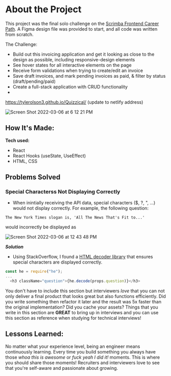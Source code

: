 # About the Project
This project was the final solo challenge on the [Scrimba Frontend Career Path](https://scrimba.com/learn/frontend).  A Figma design file was provided to start, and all code was written from scratch.

The Challenge:

- Build out this invoicing application and get it looking as close to the design as possible, including responsive-design elements
- See hover states for all interactive elements on the page
- Receive form validations when trying to create/edit an invoice
- Save draft invoices, and mark pending invoices as paid, & filter by status (draft/pending/paid)
- Create a full-stack application with CRUD functionality
- 
https://tylerolson3.github.io/Quizzical/ (update to netlify address)

![Screen Shot 2022-03-06 at 6 12 21 PM](https://user-images.githubusercontent.com/67395239/156948516-ff077ba6-18c0-4aa9-8540-49eabbdf46f7.png)


## How It's Made:

**Tech used:** 
- React
- React Hooks (useState, UseEffect)
- HTML, CSS

## Problems Solved

### Special Characterss Not Displaying Correctly

- When inintially receiving the API data, special characters ($, ?, ", ...) would not display correctly.  For example, the following question: 

``
The New York Times slogan is, 'All The News That's Fit to...'
``

would incorrectly be displayed as


![Screen Shot 2022-03-06 at 12 43 48 PM](https://user-images.githubusercontent.com/67395239/156948815-b9d77f48-4d84-4778-bdba-f2a46b02c709.png)

***Solution***

- Using StackOverflow, I found a [HTML decoder library](https://github.com/mathiasbynens/he) that ensures special characters are displayed correctly.  

```javascript
const he = require("he");
...
  <h3 className="question">{he.decode(props.question)}</h3>
```


You don't have to include this section but interviewers *love* that you can not only deliver a final product that looks great but also functions efficiently. Did you write something then refactor it later and the result was 5x faster than the original implementation? Did you cache your assets? Things that you write in this section are **GREAT** to bring up in interviews and you can use this section as reference when studying for technical interviews!

## Lessons Learned:

No matter what your experience level, being an engineer means continuously learning. Every time you build something you always have those *whoa this is awesome* or *fuck yeah I did it!* moments. This is where you should share those moments! Recruiters and interviewers love to see that you're self-aware and passionate about growing.



